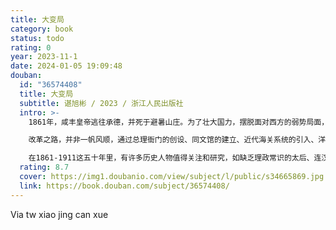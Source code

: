 ```yaml
---
title: 大变局
category: book
status: todo
rating: 0
year: 2023-11-1
date: 2024-01-05 19:09:48
douban:
  id: "36574408"
  title: 大变局
  subtitle: 谌旭彬 / 2023 / 浙江人民出版社
  intro: >-
    1861年，咸丰皇帝逃往承德，并死于避暑山庄。为了壮大国力，摆脱面对西方的弱势局面，在慈禧和奕䜣的带领下，大清王朝开启了自上而下的变革之路。

    改革之路，并非一帆风顺，通过总理衙门的创设、同文馆的建立、近代海关系统的引入、洋务军工企业的创办、外交使团的西行、广学会的成立、废除武举、昆明湖里练兵等事件，大清并未走向愿望中的强大，而是一步步走向了帝国的灭亡。

    在1861-1911这五十年里，有许多历史人物值得关注和研究，如缺乏理政常识的太后、连汉献帝都不如的光绪、被逐离政坛的恭亲王等权谋与争斗不绝如缕的清廷高层；还有深埋改革主张的冯桂芬、选择性“开眼看世界”的斌椿、时代的出局者徐继畬、身陷教案的曾国藩等有挣扎但又怯懦的官僚士大夫；同时也有挑战君权神圣的严复、要做陈涉的官二代谭嗣同等图变图强的有识之士；也有在天下观与国家观的碰撞时，作为惨淡时代中流砥柱，但又困于传统礼教之中难以自拔的乡绅；以及生活本就已经支离破碎、濒临崩溃的底层民众。
  rating: 8.7
  cover: https://img1.doubanio.com/view/subject/l/public/s34665869.jpg
  link: https://book.douban.com/subject/36574408/
---
```


Via tw xiao jing can xue 